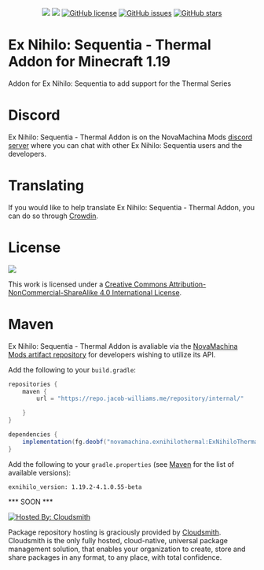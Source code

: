 <p align="center">
    <a href="https://www.curseforge.com/minecraft/mc-mods/ex-nihilo-sequentia-thermal-addon"><img src="https://cf.way2muchnoise.eu/full_445226_downloads.svg" /></a>
    <a href="https://www.curseforge.com/minecraft/mc-mods/ex-nihilo-sequentia-thermal-addon"><img src="https://cf.way2muchnoise.eu/versions/445226.svg" /></a>
    <a href="https://github.com/NovaMachina-Mods/ExNihiloThermal/blob/1.19/LICENSE"><img alt="GitHub license" src="https://img.shields.io/badge/license-CC%20BY--NC--SA%204.0-brightgreen"></a>
    <a href="https://github.com/NovaMachina-Mods/ExNihiloThermal/issues"><img alt="GitHub issues" src="https://img.shields.io/github/issues/NovaMachina-Mods/ExNihiloThermal"></a>
    <a href="https://github.com/NovaMachina-Mods/ExNihiloThermal/stargazers"><img alt="GitHub stars" src="https://img.shields.io/github/stars/NovaMachina-Mods/ExNihiloThermal"></a>
</p>

# Ex Nihilo: Sequentia - Thermal Addon for Minecraft 1.19

Addon for Ex Nihilo: Sequentia to add support for the Thermal Series

# Discord

Ex Nihilo: Sequentia - Thermal Addon is on the NovaMachina Mods [discord server](https://discord.gg/CJyAkuw) where you can chat with other Ex Nihilo: Sequentia users and the developers.

# Translating

If you would like to help translate Ex Nihilo: Sequentia - Thermal Addon, you can do so through [Crowdin](https://crowdin.com/project/ex-nihilo-sequentia).

# License

[![](https://i.creativecommons.org/l/by-nc-sa/4.0/88x31.png)](http://creativecommons.org/licenses/by-nc-sa/4.0/)

This work is licensed under a [Creative Commons Attribution-NonCommercial-ShareAlike 4.0 International License](http://creativecommons.org/licenses/by-nc-sa/4.0/).

# Maven

Ex Nihilo: Sequentia - Thermal Addon is avaliable via the [NovaMachina Mods artifact repository](https://repo.jacob-williams.me/#browse) for developers wishing to utilize its API.

Add the following to your `build.gradle`:

```groovy
repositories {
    maven {
        url = "https://repo.jacob-williams.me/repository/internal/"

    }
}

dependencies {
    implementation(fg.deobf("novamachina.exnihilothermal:ExNihiloThermal:${exnihilo_version}"))
}
```

Add the following to your `gradle.properties` (see [Maven](https://repo.jacob-williams.me/#artifact/novamachina.exnihilothermal/ExNihiloThermal) for the list of available versions):

```properties
exnihilo_version: 1.19.2-4.1.0.55-beta
```

*** SOON ***

[![Hosted By: Cloudsmith](https://img.shields.io/badge/OSS%20hosting%20by-cloudsmith-blue?logo=cloudsmith&style=for-the-badge)](https://cloudsmith.com)

Package repository hosting is graciously provided by  [Cloudsmith](https://cloudsmith.com).
Cloudsmith is the only fully hosted, cloud-native, universal package management solution, that
enables your organization to create, store and share packages in any format, to any place, with total
confidence.
